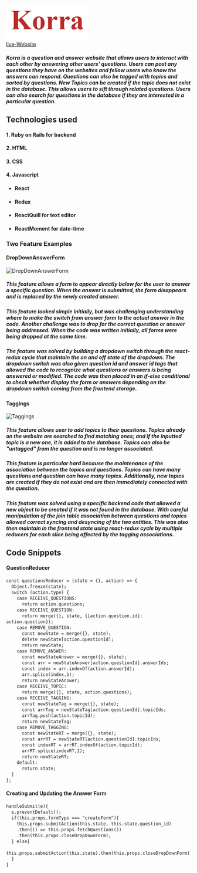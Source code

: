 ![Korra](https://github.com/mi-ruan/Korra/blob/master/wiki/korra_logo.PNG)  
[live-Website](https://korrakorra.herokuapp.com/)

<h5>
Korra is a question and answer website that allows users to interact with each other by answering other users' questions. Users can post any questions they have on the websites and fellow users who know the answers can respond. Questions can also be tagged with topics and sorted by questions. New Topics can be created if the topic does not exist in the database. This allows users to sift through related questions. Users can also search for questions in the database if they are interested in a particular question.
</h5>

## Technologies used
  #### 1. Ruby on Rails for backend
  #### 2. HTML
  #### 3. CSS
  #### 4. Javascript
*  ####  React
*  #### Redux
*  #### ReactQuill for text editor
*  #### ReactMoment for date-time


### Two Feature Examples

####  DropDownAnswerForm
![DropDownAnswerForm](http://recordit.co/rnQDaJ4suw.gif)  
  <h5>
  This feature allows a form to appear directly below for the user to answer a specific question. When the answer is submitted, the form disappears and is replaced by the newly created answer.</h5>
  <h5>
  This feature looked simple initially, but was challenging understanding where to make the switch from answer form to the actual answer in the code. Another challenge was to drop for the correct question or answer being addressed. When the code was written initially, all forms were being dropped at the same time.
  </h5>
  <h5>
  The feature was solved by building a dropdown switch through the react-redux cycle that maintain the on and off state of the dropdown. The dropdown switch was also given question id and answer id tags that allowed the code to recognize what questions or answers is being answered or modified. The code was then placed in an if-else conditional to check whether display the form or answers depending on the dropdown switch coming from the frontend storage.  
  </h5>
  
####  Taggings
![Taggings](http://recordit.co/8kNaJH8bbf.gif)  

  <h5>
  This feature allows user to add topics to their questions. Topics already on the website are searched to find matching ones; and if the inputted topic is a new one, it is added to the database. Topics can also be "untagged" from the question and is no longer associated.
  </h5>
  <h5>
  This feature is particular hard because the maintenance of the association between the topics and questions. Topics can have many questions and question can have many topics. Additionally, new topics are created if they do not exist and are then immediately connected with the question.
  </h5>
  <h5>
  This feature was solved using a specific backend code that allowed a new object to be created if it was not found in the database. With careful manipulation of the join table association between questions and topics allowed correct syncing and desyncing of the two entities. This was also then maintain in the frontend state using react-redux cycle by multiple reducers for each slice being affected by the tagging associations.
  </h5>  


##  Code Snippets  


  ####  QuestionReducer
  ```
  const questionsReducer = (state = {}, action) => {
    Object.freeze(state);
    switch (action.type) {
      case RECEIVE_QUESTIONS:
        return action.questions;
      case RECEIVE_QUESTION:
        return merge({}, state, {[action.question.id]: action.question});
      case REMOVE_QUESTION:
        const newState = merge({}, state);
        delete newState[action.questionId];
        return newState;
      case REMOVE_ANSWER:
        const newStateAnswer = merge({}, state);
        const arr = newStateAnswer[action.questionId].answerIds;
        const index = arr.indexOf(action.answerId);
        arr.splice(index,1);
        return newStateAnswer;
      case RECEIVE_TOPIC:
        return merge({}, state, action.questions);
      case RECEIVE_TAGGING:
        const newStateTag = merge({}, state);
        const arrTag = newStateTag[action.questionId].topicIds;
        arrTag.push(action.topicId);
        return newStateTag;
      case REMOVE_TAGGING:
        const newStateRT = merge({}, state);
        const arrRT = newStateRT[action.questionId].topicIds;
        const indexRT = arrRT.indexOf(action.topicId);
        arrRT.splice(indexRT,1);
        return newStateRT;
      default:
        return state;
    }
  };
```
####  Creating and Updating the Answer Form
```
handleSubmit(e){
  e.preventDefault();
  if(this.props.formType === "createForm"){
    this.props.submitAction(this.state, this.state.question_id)
    .then(() => this.props.fetchQuestions())
    .then(this.props.closeDropDownForm);
  } else{
    this.props.submitAction(this.state).then(this.props.closeDropDownForm);
  }
}
```
